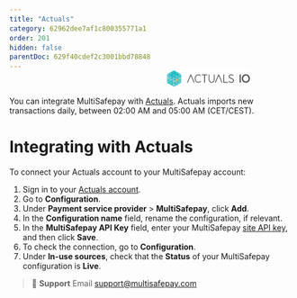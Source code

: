 ```yaml
---
title: "Actuals"
category: 62962dee7af1c800355771a1
order: 201
hidden: false
parentDoc: 629f40cdef2c3001bbd78848
---
```


<img src="https://raw.githubusercontent.com/MultiSafepay/docs/master/static/svgs/actuals-io.svg" width="150" align ="right" style="transform: translate(-50%, -50%);"/>
<br>

You can integrate MultiSafepay with [Actuals](https://actuals.io/). Actuals imports new transactions daily, between 02:00 AM and 05:00 AM (CET/CEST).

# Integrating with Actuals

To connect your Actuals account to your MultiSafepay account:

1. Sign in to your [Actuals account](https://live.actuals.io).
2. Go to **Configuration**.
3. Under **Payment service provider** > **MultiSafepay**, click **Add**.
4. In the **Configuration name** field, rename the configuration, if relevant.
5. In the **MultiSafepay API Key** field, enter your MultiSafepay [site API key](/account/managing-websites/#viewing-the-site-id-api-key-and-secure-code), and then click **Save**.
6. To check the connection, go to **Configuration**.
7. Under **In-use sources**, check that the **Status** of your MultiSafepay configuration is **Live**.

> 📘 **Support**
> Email <support@multisafepay.com>
